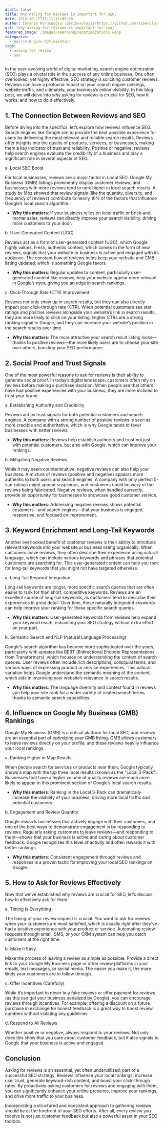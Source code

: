 ```yaml
---
draft: false
title: Why Asking for Reviews is Important for SEO?
date: 2024-10-12T15:11:11+03:00
author: İbrahim Korucuoğlu ([@siberoloji](https://github.com/siberoloji))
url: /why-asking-for-reviews-is-important-for-seo/
featured_image: /images/searcengineoptimization3.webp
categories:
  - Search Engine Optimisation
tags:
  - asking for review
  - seo
---
```



In the ever-evolving world of digital marketing, search engine optimization (SEO) plays a pivotal role in the success of any online business. One often overlooked, yet highly effective, SEO strategy is soliciting customer reviews. Reviews can have a profound impact on your search engine rankings, website traffic, and ultimately, your business’s online visibility. In this blog post, we will delve into why asking for reviews is crucial for SEO, how it works, and how to do it effectively.



## 1. The Connection Between Reviews and SEO



Before diving into the specifics, let’s explore how reviews influence SEO. Search engines like Google aim to provide the best possible experience for users by delivering the most relevant and reliable search results. Reviews offer insights into the quality of products, services, or businesses, making them a key indicator of trust and reliability. Positive or negative, reviews help search engines evaluate the credibility of a business and play a significant role in several aspects of SEO.



a. Local SEO Boost



For local businesses, reviews are a major factor in Local SEO. Google My Business (GMB) listings prominently display customer reviews, and businesses with more reviews tend to rank higher in local search results. A study by Moz showed that review signals (like the quantity, diversity, and frequency of reviews) contribute to nearly 16% of the factors that influence Google’s local search algorithm.


* **Why this matters**: If your business relies on local traffic or brick-and-mortar sales, reviews can directly improve your search visibility, driving more customers to your door.




b. User-Generated Content (UGC)



Reviews act as a form of user-generated content (UGC), which Google highly values. Fresh, authentic content, which comes in the form of new reviews, signals that your website or business is active and engaged with its audience. The constant flow of reviews helps keep your website and GMB listing updated, which is something Google favors.


* **Why this matters**: Regular updates to content, particularly user-generated content like reviews, help your website appear more relevant in Google’s eyes, giving you an edge in search rankings.




c. Click-Through Rate (CTR) Improvement



Reviews not only show up in search results, but they can also directly impact your click-through rate (CTR). When potential customers see star ratings and positive reviews alongside your website’s link in search results, they are more likely to click on your listing. Higher CTRs are a strong ranking signal to Google, and they can increase your website’s position in the search results over time.


* **Why this matters**: The more attractive your search result listing looks—thanks to positive reviews—the more likely users are to choose your site over others, boosting your SEO performance.




## 2. Social Proof and Trust Signals



One of the most powerful reasons to ask for reviews is their ability to generate social proof. In today’s digital landscape, customers often rely on reviews before making a purchase decision. When people see that others have had positive experiences with your business, they are more inclined to trust your brand.



a. Establishing Authority and Credibility



Reviews act as trust signals for both potential customers and search engines. A company with a strong number of positive reviews is seen as more credible and authoritative, which is why Google tends to favor businesses with better reviews.


* **Why this matters**: Reviews help establish authority and trust not just with potential customers, but also with Google, which can improve your rankings.




b. Mitigating Negative Reviews



While it may seem counterintuitive, negative reviews can also help your business. A mixture of reviews (positive and negative) appears more authentic to both users and search engines. A company with only perfect 5-star ratings might appear suspicious, and customers could be wary of the reviews being fabricated. Negative reviews, when handled correctly, provide an opportunity for businesses to showcase good customer service.


* **Why this matters**: Addressing negative reviews shows potential customers—and search engines—that your business is engaged, responsive, and focused on improvement.




## 3. Keyword Enrichment and Long-Tail Keywords



Another overlooked benefit of customer reviews is their ability to introduce relevant keywords into your website or business listing organically. When customers leave reviews, they often describe their experience using natural language, which can include various keywords and phrases that potential customers are searching for. This user-generated content can help you rank for long-tail keywords that you might not have targeted otherwise.



a. Long-Tail Keyword Integration



Long-tail keywords are longer, more specific search queries that are often easier to rank for than short, competitive keywords. Reviews are an excellent source of long-tail keywords, as customers tend to describe their experiences in great detail. Over time, these naturally integrated keywords can help improve your ranking for these specific search queries.


* **Why this matters**: User-generated keywords from reviews help expand your keyword reach, enhancing your SEO strategy without extra effort on your part.




b. Semantic Search and NLP (Natural Language Processing)



Google’s search algorithm has become more sophisticated over the years, particularly with updates like BERT (Bidirectional Encoder Representations from Transformers), which focuses on understanding the context of search queries. User reviews often include rich descriptions, colloquial terms, and various ways of expressing product or service experiences. This natural variation helps Google understand the semantic meaning of the content, which aids in improving your website’s relevance in search results.


* **Why this matters**: The language diversity and context found in reviews can help your site rank for a wider variety of related search terms, thanks to semantic search capabilities.




## 4. Influence on Google My Business (GMB) Rankings



Google My Business (GMB) is a critical platform for local SEO, and reviews are an essential part of optimizing your GMB listing. GMB allows customers to leave reviews directly on your profile, and these reviews heavily influence your local rankings.



a. Ranking Higher in Map Results



When people search for services or products near them, Google typically shows a map with the top three local results (known as the "Local 3-Pack"). Businesses that have a higher volume of quality reviews are much more likely to appear in this prominent section of Google’s local search results.


* **Why this matters**: Ranking in the Local 3-Pack can dramatically increase the visibility of your business, driving more local traffic and potential customers.




b. Engagement and Review Quantity



Google rewards businesses that actively engage with their customers, and one of the best ways to demonstrate engagement is by responding to reviews. Regularly asking customers to leave reviews—and responding to them—shows that your business is active and caring about customer feedback. Google recognizes this level of activity and often rewards it with better rankings.


* **Why this matters**: Consistent engagement through reviews and responses is a proven tactic for improving your local SEO rankings on Google.




## 5. How to Ask for Reviews Effectively



Now that we’ve established why reviews are crucial for SEO, let’s discuss how to effectively ask for them.



a. Timing Is Everything



The timing of your review request is crucial. You want to ask for reviews when your customers are most satisfied, which is usually right after they’ve had a positive experience with your product or service. Automating review requests through email, SMS, or your CRM system can help you catch customers at the right time.



b. Make It Easy



Make the process of leaving a review as simple as possible. Provide a direct link to your Google My Business page or other review platforms in your emails, text messages, or social media. The easier you make it, the more likely your customers are to follow through.



c. Offer Incentives (Carefully)



While it’s important to never buy fake reviews or offer payment for reviews (as this can get your business penalized by Google), you can encourage reviews through incentives. For example, offering a discount on a future purchase in exchange for honest feedback is a great way to boost review numbers without violating any guidelines.



d. Respond to All Reviews



Whether positive or negative, always respond to your reviews. Not only does this show that you care about customer feedback, but it also signals to Google that your business is active and engaged.



## Conclusion



Asking for reviews is an essential, yet often underutilized, part of a successful SEO strategy. Reviews influence your local rankings, increase user trust, generate keyword-rich content, and boost your click-through rates. By proactively asking customers for reviews and engaging with them, you can significantly enhance your online presence, improve your rankings, and drive more traffic to your business.



Incorporating a structured and consistent approach to gathering reviews should be at the forefront of your SEO efforts. After all, every review you receive is not just customer feedback but also a powerful asset in your SEO toolbox.
